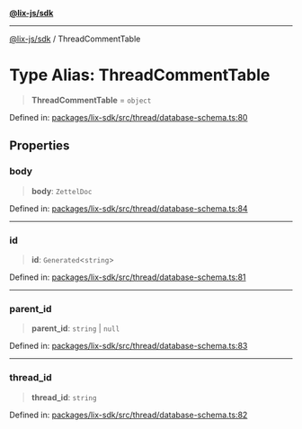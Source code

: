 [**@lix-js/sdk**](../README.md)

***

[@lix-js/sdk](../README.md) / ThreadCommentTable

# Type Alias: ThreadCommentTable

> **ThreadCommentTable** = `object`

Defined in: [packages/lix-sdk/src/thread/database-schema.ts:80](https://github.com/opral/monorepo/blob/985ffce1eb6542fd7d2a659b02ab83cb2ccd8d57/packages/lix-sdk/src/thread/database-schema.ts#L80)

## Properties

### body

> **body**: `ZettelDoc`

Defined in: [packages/lix-sdk/src/thread/database-schema.ts:84](https://github.com/opral/monorepo/blob/985ffce1eb6542fd7d2a659b02ab83cb2ccd8d57/packages/lix-sdk/src/thread/database-schema.ts#L84)

***

### id

> **id**: `Generated`\<`string`\>

Defined in: [packages/lix-sdk/src/thread/database-schema.ts:81](https://github.com/opral/monorepo/blob/985ffce1eb6542fd7d2a659b02ab83cb2ccd8d57/packages/lix-sdk/src/thread/database-schema.ts#L81)

***

### parent\_id

> **parent\_id**: `string` \| `null`

Defined in: [packages/lix-sdk/src/thread/database-schema.ts:83](https://github.com/opral/monorepo/blob/985ffce1eb6542fd7d2a659b02ab83cb2ccd8d57/packages/lix-sdk/src/thread/database-schema.ts#L83)

***

### thread\_id

> **thread\_id**: `string`

Defined in: [packages/lix-sdk/src/thread/database-schema.ts:82](https://github.com/opral/monorepo/blob/985ffce1eb6542fd7d2a659b02ab83cb2ccd8d57/packages/lix-sdk/src/thread/database-schema.ts#L82)

